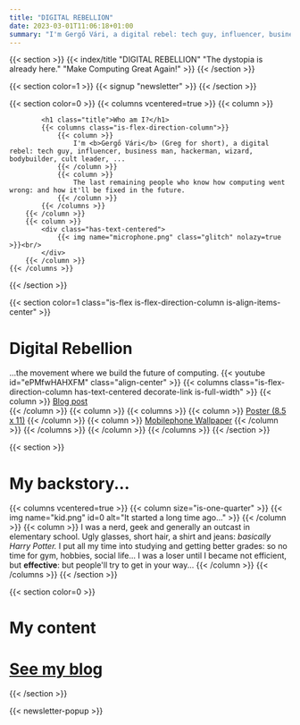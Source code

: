 ```yaml
---
title: "DIGITAL REBELLION"
date: 2023-03-01T11:06:18+01:00
summary: "I'm Gergő Vári, a digital rebel: tech guy, influencer, business man, hackerman, wizard, bodybuilder, cult leader, ..."
---
```

{{< section >}}
    {{< index/title "DIGITAL REBELLION" "The dystopia is already here." "Make Computing Great Again!" >}}
{{< /section >}}

{{< section color=1 >}}
    {{< signup "newsletter" >}}
{{< /section >}}

{{< section color=0 >}}
    {{< columns vcentered=true >}}
        {{< column >}}
            
            <h1 class="title">Who am I?</h1>
            {{< columns class="is-flex-direction-column">}}
                {{< column >}}
                    I'm <b>Gergő Vári</b> (Greg for short), a digital rebel: tech guy, influencer, business man, hackerman, wizard, bodybuilder, cult leader, ...
                {{< /column >}}
                {{< column >}}
                    The last remaining people who know how computing went wrong: and how it'll be fixed in the future.
                {{< /column >}}
            {{< /columns >}}
        {{< /column >}}
        {{< column >}}
            <div class="has-text-centered">
                {{< img name="microphone.png" class="glitch" nolazy=true >}}<br/>
            </div>
        {{< /column >}}
    {{< /columns >}}
{{< /section >}}

{{< section color=1 class="is-flex is-flex-direction-column is-align-items-center" >}}
    <h1 class="title">Digital Rebellion</h1>
    ...the movement where we build the future of computing.
    {{< youtube id="ePMfwHAHXFM" class="align-center" >}}
        {{< columns class="is-flex-direction-column has-text-centered decorate-link is-full-width" >}}
            {{< column >}}
                <a href="https://blog.varigergo.hu/posts/what-digital-rebel">Blog post</a><br />
            {{< /column >}}
            {{< column >}}
                {{< columns >}}
                    {{< column >}}
                        <a href="/digitalrebel/manifesto-poster.png">Poster (8.5 x 11)</a>
                    {{< /column >}}
                    {{< column >}}
                        <a href="/digitalrebel/manifesto-mobile.png">Mobilephone Wallpaper</a>
                    {{< /column >}}
                {{< /columns >}}
            {{< /column >}}
        {{< /columns >}}
{{< /section >}}

{{< section >}}
    <h1 class="title">My backstory...</h1>
    {{< columns vcentered=true >}}
        {{< column size="is-one-quarter" >}}
            {{< img name="kid.png" id=0 alt="It started a long time ago..." >}}
        {{< /column >}}
        {{< column >}}
            I was a nerd, geek and generally an outcast in elementary school. Ugly glasses, short hair, a shirt and jeans: <i>basically Harry Potter.</i> I put all my time into studying and getting better grades: so no time for gym, hobbies, social life... I was a loser until I became not efficient, but <b>effective</b>: but people'll try to get in your way...
        {{< /column >}}
    {{< /columns >}}
{{< /section >}}

{{< section color=0 >}}
    <h1 class="title">My content</h1>
    <span class="decorate-link"><h1 class="animate-off"><a href="https://blog.varigergo.hu/">See my blog</a></h1></span>
{{< /section >}}

{{< newsletter-popup >}}
